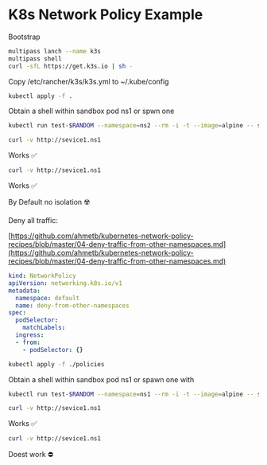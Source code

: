 # K8s Network Policy Example


Bootstrap

```sh
multipass lanch --name k3s
multipass shell
curl -sfL https://get.k3s.io | sh -
```

Copy /etc/rancher/k3s/k3s.yml to ~/.kube/config

```sh
kubectl apply -f .
```

Obtain a shell within sandbox pod ns1 or spwn one

```sh
kubectl run test-$RANDOM --namespace=ns2 --rm -i -t --image=alpine -- sh
```

```sh
curl -v http://sevice1.ns1
```

Works ✅

```sh
curl -v http://sevice1.ns1
```

Works ✅

By Default no isolation ☢️

Deny all traffic:

[https://github.com/ahmetb/kubernetes-network-policy-recipes/blob/master/04-deny-traffic-from-other-namespaces.md](https://github.com/ahmetb/kubernetes-network-policy-recipes/blob/master/04-deny-traffic-from-other-namespaces.md)

```yaml
kind: NetworkPolicy
apiVersion: networking.k8s.io/v1
metadata:
  namespace: default
  name: deny-from-other-namespaces
spec:
  podSelector:
    matchLabels:
  ingress:
  - from:
    - podSelector: {}
```

```sh
kubectl apply -f ./policies
```

Obtain a shell within sandbox pod ns1 or spawn one with

```sh
kubectl run test-$RANDOM --namespace=ns1 --rm -i -t --image=alpine -- sh
```

```sh
curl -v http://sevice1.ns1
```

Works ✅

```sh
curl -v http://sevice1.ns1
```

Doest work ⛔️

